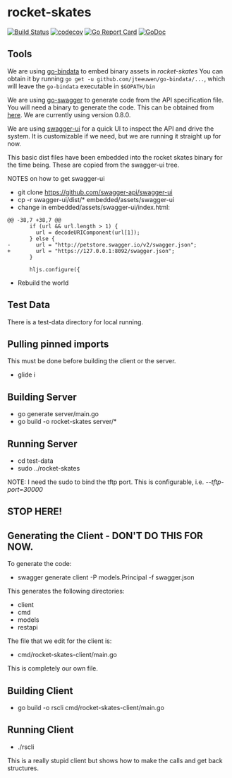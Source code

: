 # rocket-skates

[![Build Status](https://travis-ci.org/rackn/rocket-skates.svg)](https://travis-ci.org/rackn/rocket-skates)
[![codecov](https://codecov.io/gh/rackn/rocket-skates/branch/master/graph/badge.svg)](https://codecov.io/gh/rackn/rocket-skates)
[![Go Report Card](https://goreportcard.com/badge/github.com/rackn/rocket-skates)](https://goreportcard.com/report/github.com/rackn/rocket-skates)
[![GoDoc](https://godoc.org/github.com/rackn/rocket-skates?status.svg)](https://godoc.org/github.com/rackn/rocket-skates)

## Tools

We are using [go-bindata](https://github.com/jteeuwen/go-bindata) to embed binary assets in *rocket-skates*  You can obtain it by running `go get -u github.com/jteeuwen/go-bindata/...`, which will leave the `go-bindata` executable in `$GOPATH/bin`

We are using [go-swagger](https://github.com/go-swagger/go-swagger) to generate code from the API specification file.
You will need a binary to generate the code.  This can be obtained from [here](https://github.com/go-swagger/go-swagger#static-binary). We are currently using version 0.8.0.

We are using [swagger-ui](https://github.com/swagger-api/swagger-ui) for a quick UI to inspect the API and drive the system.  It is customizable if we need, but we are running it straight up for now.

This basic dist files have been embedded into the rocket skates binary for the time being.  These are copied from the swagger-ui tree.

NOTES on how to get swagger-ui

* git clone https://github.com/swagger-api/swagger-ui
* cp -r swagger-ui/dist/\* embedded/assets/swagger-ui
* change in embedded/assets/swagger-ui/index.html:

```
@@ -38,7 +38,7 @@
       if (url && url.length > 1) {
         url = decodeURIComponent(url[1]);
       } else {
-        url = "http://petstore.swagger.io/v2/swagger.json";
+        url = "https://127.0.0.1:8092/swagger.json";
       }
 
       hljs.configure({
```

* Rebuild the world


## Test Data

There is a test-data directory for local running.

## Pulling pinned imports

This must be done before building the client or the server.

* glide i

## Building Server

* go generate server/main.go
* go build -o rocket-skates server/\*

## Running Server

* cd test-data
* sudo ../rocket-skates

NOTE: I need the sudo to bind the tftp port.  This is configurable, i.e.  *--tftp-port=30000*  

## STOP HERE!

## Generating the Client - DON'T DO THIS FOR NOW.

To generate the code:
* swagger generate client -P models.Principal -f swagger.json 

This generates the following directories:

* client
* cmd
* models
* restapi

The file that we edit for the client is:

* cmd/rocket-skates-client/main.go 

This is completely our own file.


## Building Client

* go build -o rscli cmd/rocket-skates-client/main.go

## Running Client

* ./rscli

This is a really stupid client but shows how to make the calls and get back structures.

